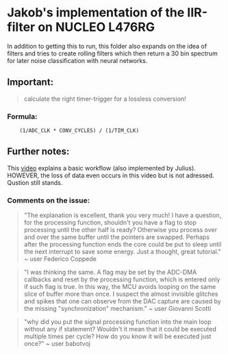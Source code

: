# Jakob's implementation of the IIR-filter on NUCLEO L476RG

In addition to getting this to run, this folder also expands on the idea of filters and tries to create rolling filters which then return a 30 bin spectrum for later noise classification with neural networks.

## Important:
> calculate the right timer-trigger for a lossless conversion!

### Formula:

```
    (1/ADC_CLK * CONV_CYCLES) / (1/TIM_CLK)
```

## Further notes:
This [video](https://www.youtube.com/watch?v=ThFfI-JSv2Y) explains a basic workflow (also implemented by Julius). HOWEVER, the loss of data even occurs in this video but is not adressed. Qustion still stands.

### Comments on the issue:

>"The explanation is excellent, thank you very much! I have a question, for the processing function, shouldn't you have a flag to stop processing until the other half is ready? Otherwise you process over and over the same buffer until the pointers are swapped. Perhaps after the processing function ends the core could be put to sleep until the next interrupt to save some energy. Just a thought, great tutorial."
 ~ user Federico Coppede

>"I was thinking the same. A flag may be set by the ADC-DMA callbacks and reset by the processing function, which is entered only if such flag is true. In this way, the MCU avoids looping on the same slice of buffer more than once. I suspect the almost invisible glitches and spikes that one can observe from the DAC capture are caused by the missing "synchronization" mechanism."
 ~ user Giovanni Scotti

>"why did you put the signal processing function into the main loop without any if statement? Wouldn't it mean that it could be executed multiple times per cycle? How do you know it will be executed just once?"
 ~ user babotvoj
